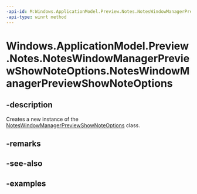 ```yaml
---
-api-id: M:Windows.ApplicationModel.Preview.Notes.NotesWindowManagerPreviewShowNoteOptions.#ctor
-api-type: winrt method
---
```


<!-- Method syntax.
public NotesWindowManagerPreviewShowNoteOptions.NotesWindowManagerPreviewShowNoteOptions()
-->

# Windows.ApplicationModel.Preview.Notes.NotesWindowManagerPreviewShowNoteOptions.NotesWindowManagerPreviewShowNoteOptions


## -description

Creates a new instance of the [NotesWindowManagerPreviewShowNoteOptions](noteswindowmanagerpreviewshownoteoptions.md) class.

## -remarks

## -see-also

## -examples

